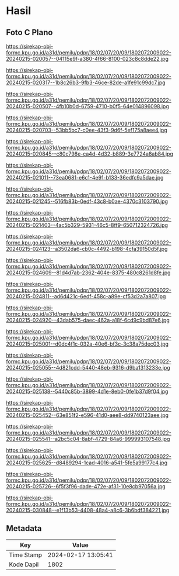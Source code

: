 # Hasil

## Foto C Plano

https://sirekap-obj-formc.kpu.go.id/a31d/pemilu/pdpr/18/02/07/20/09/1802072009022-20240215-020057--04115e9f-a380-4f66-8100-023c8c8dde22.jpg

https://sirekap-obj-formc.kpu.go.id/a31d/pemilu/pdpr/18/02/07/20/09/1802072009022-20240215-020317--1b8c26b3-9fb3-46ce-82de-a1fe91c99dc7.jpg

https://sirekap-obj-formc.kpu.go.id/a31d/pemilu/pdpr/18/02/07/20/09/1802072009022-20240215-020507--4fb10b0d-6759-4710-b0f5-64e014896098.jpg

https://sirekap-obj-formc.kpu.go.id/a31d/pemilu/pdpr/18/02/07/20/09/1802072009022-20240215-020703--53bb5bc7-c0ee-43f3-9d6f-5ef175a8aee4.jpg

https://sirekap-obj-formc.kpu.go.id/a31d/pemilu/pdpr/18/02/07/20/09/1802072009022-20240215-020845--c80c798e-ca4d-4d32-b889-3e7724a8ab84.jpg

https://sirekap-obj-formc.kpu.go.id/a31d/pemilu/pdpr/18/02/07/20/09/1802072009022-20240215-021011--73ea0681-e6c1-4e91-b133-36edfc9a5dae.jpg

https://sirekap-obj-formc.kpu.go.id/a31d/pemilu/pdpr/18/02/07/20/09/1802072009022-20240215-021245--516fb83b-0edf-43c8-b0ae-4370c3103790.jpg

https://sirekap-obj-formc.kpu.go.id/a31d/pemilu/pdpr/18/02/07/20/09/1802072009022-20240215-021403--4ac5b329-5931-46c5-8ff9-650712324726.jpg

https://sirekap-obj-formc.kpu.go.id/a31d/pemilu/pdpr/18/02/07/20/09/1802072009022-20240215-024123--a3502da6-cb0c-4492-b198-4cfa39150d5f.jpg

https://sirekap-obj-formc.kpu.go.id/a31d/pemilu/pdpr/18/02/07/20/09/1802072009022-20240215-024609--81d4d7ab-2362-404e-8375-480c8261d8fe.jpg

https://sirekap-obj-formc.kpu.go.id/a31d/pemilu/pdpr/18/02/07/20/09/1802072009022-20240215-024811--ad6d421c-6edf-458c-a89e-cf53d2a7a807.jpg

https://sirekap-obj-formc.kpu.go.id/a31d/pemilu/pdpr/18/02/07/20/09/1802072009022-20240215-024920--43dab575-daec-462a-a18f-6cd9c9bd87e6.jpg

https://sirekap-obj-formc.kpu.go.id/a31d/pemilu/pdpr/18/02/07/20/09/1802072009022-20240215-025001--d0dc4f1c-032a-40e6-bf3c-3c38a75dec03.jpg

https://sirekap-obj-formc.kpu.go.id/a31d/pemilu/pdpr/18/02/07/20/09/1802072009022-20240215-025055--4d821cdd-5440-48eb-9316-d9ba1313233e.jpg

https://sirekap-obj-formc.kpu.go.id/a31d/pemilu/pdpr/18/02/07/20/09/1802072009022-20240215-025138--5440c85b-3899-4d1e-8eb0-0fe1b37d9f04.jpg

https://sirekap-obj-formc.kpu.go.id/a31d/pemilu/pdpr/18/02/07/20/09/1802072009022-20240215-025452--63e851f2-e596-41d0-aee8-dd9740123aee.jpg

https://sirekap-obj-formc.kpu.go.id/a31d/pemilu/pdpr/18/02/07/20/09/1802072009022-20240215-025541--a2bc5c04-8abf-4729-84a6-999993107548.jpg

https://sirekap-obj-formc.kpu.go.id/a31d/pemilu/pdpr/18/02/07/20/09/1802072009022-20240215-025625--d8489294-1cad-4016-a541-5fe5a99177c4.jpg

https://sirekap-obj-formc.kpu.go.id/a31d/pemilu/pdpr/18/02/07/20/09/1802072009022-20240215-025726--6f5f3f96-dade-472e-af31-10e8cb97056a.jpg

https://sirekap-obj-formc.kpu.go.id/a31d/pemilu/pdpr/18/02/07/20/09/1802072009022-20240215-030848--e1f13b53-4408-48a4-a8c6-3b6bdf384221.jpg


## Metadata

| Key        | Value               |
| ---------- | ------------------- |
| Time Stamp | 2024-02-17 13:05:41 |
| Kode Dapil | 1802                |




